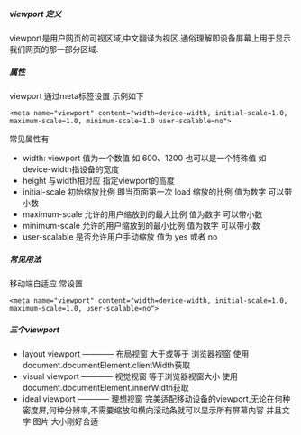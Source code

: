 ##### viewport 定义
viewport是用户网页的可视区域,中文翻译为视区.通俗理解即设备屏幕上用于显示我们网页的那一部分区域.
##### 属性
viewport 通过meta标签设置 示例如下
```
<meta name="viewport" content="width=device-width, initial-scale=1.0, maximum-scale=1.0, minimum-scale=1.0 user-scalable=no">
```
常见属性有
* width: viewport 值为一个数值 如 600、1200 也可以是一个特殊值 如 device-width指设备的宽度
* height 与width相对应 指定viewport的高度
* initial-scale 初始缩放比例 即当页面第一次 load 缩放的比例 值为数字 可以带小数
* maximum-scale 允许的用户缩放到的最大比例 值为数字 可以带小数
* minimum-scale 允许的用户缩放到的最小比例 值为数字 可以带小数
* user-scalable 是否允许用户手动缩放 值为 yes 或者 no

##### 常见用法
移动端自适应 常设置 
```
<meta name="viewport" content="width=device-width, initial-scale=1.0, maximum-scale=1.0, user-scalable=no">
```
##### 三个viewport

* layout viewport ———— 布局视窗 大于或等于 浏览器视窗 使用 document.documentElement.clientWidth获取
* visual viewport ———— 视觉视窗 等于浏览器视窗大小 使用 document.documentElement.innerWidth获取
* ideal viewport ———— 理想视窗 完美适配移动设备的viewport,无论在何种密度屏,何种分辨率,不需要缩放和横向滚动条就可以显示所有屏幕内容 并且文字 图片 大小刚好合适

